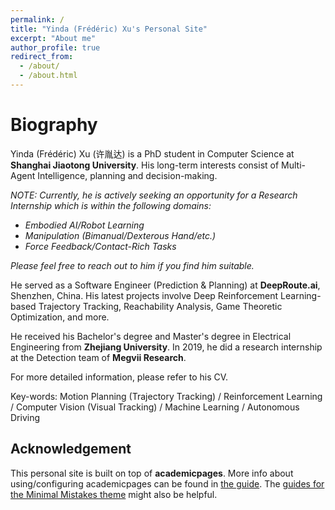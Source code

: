 ```yaml
---
permalink: /
title: "Yinda (Frédéric) Xu's Personal Site"
excerpt: "About me"
author_profile: true
redirect_from: 
  - /about/
  - /about.html
---
```


Biography
======

Yinda (Frédéric) Xu (许胤达) is a PhD student in Computer Science at **Shanghai Jiaotong University**. His long-term interests consist of Multi-Agent Intelligence, planning and decision-making.

*NOTE: Currently, he is actively seeking an opportunity for a Research Internship which is within the following domains:*

- *Embodied AI/Robot Learning*
- *Manipulation (Bimanual/Dexterous Hand/etc.)*
- *Force Feedback/Contact-Rich Tasks*
<!-- - *LLM Planning/Reasoning/Alignment/Agent* -->

*Please feel free to reach out to him if you find him suitable.*

He served as a Software Engineer (Prediction & Planning) at **DeepRoute.ai**, Shenzhen, China. His latest projects involve Deep Reinforcement Learning-based Trajectory Tracking, Reachability Analysis, Game Theoretic Optimization, and more.

He received his Bachelor's degree and Master's degree in Electrical Engineering from **Zhejiang University**. In 2019, he did a research internship at the Detection team of **Megvii Research**.

For more detailed information, please refer to his CV.

Key-words:
Motion Planning (Trajectory Tracking) / Reinforcement Learning / Computer Vision (Visual Tracking) / Machine Learning / Autonomous Driving


Acknowledgement
------
This personal site is built on top of **academicpages**. More info about using/configuring academicpages can be found in [the guide](https://academicpages.github.io/markdown/). The [guides for the Minimal Mistakes theme](https://mmistakes.github.io/minimal-mistakes/docs/configuration/) might also be helpful.

